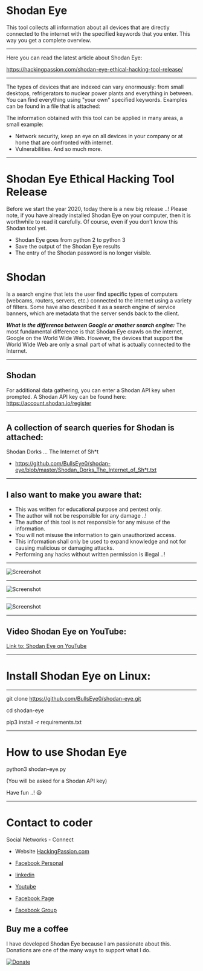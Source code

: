 # Shodan Eye
This tool collects all information about all devices that are directly connected to the internet with the specified keywords that you enter. This way you get a complete overview.
****

Here you can read the latest article about Shodan Eye:

https://hackingpassion.com/shodan-eye-ethical-hacking-tool-release/
****

The types of devices that are indexed can vary enormously: from small desktops, refrigerators to nuclear power plants and everything in between. You can find everything using "your own" specified keywords. Examples can be found in a file that is attached:

The information obtained with this tool can be applied in many areas, a small example:
* Network security, keep an eye on all devices in your company or at home that are confronted with internet.
* Vulnerabilities.
And so much more.
****

# Shodan Eye Ethical Hacking Tool Release
Before we start the year 2020, today there is a new big release ..! 
Please note, if you have already installed Shodan Eye on your computer, then it is worthwhile to read it carefully. Of course, even if you don’t know this Shodan tool yet.

* Shodan Eye goes from python 2 to python 3
* Save the output of the Shodan Eye results
* The entry of the Shodan password is no longer visible.


# Shodan 
Is a search engine that lets the user find specific types of computers (webcams, routers, servers, etc.) connected to the internet using a variety of filters. Some have also described it as a search engine of service banners, which are metadata that the server sends back to the client.


***What is the difference between Google or another search engine:***
The most fundamental difference is that Shodan Eye crawls on the internet, Google on the World Wide Web. However, the devices that support the World Wide Web are only a small part of what is actually connected to the Internet.
****

## Shodan
For additional data gathering, you can enter a Shodan API key when prompted.
A Shodan API key can be found here: https://account.shodan.io/register
****

## A collection of search queries for Shodan is attached:
Shodan Dorks ... The Internet of Sh*t
* https://github.com/BullsEye0/shodan-eye/blob/master/Shodan_Dorks_The_Internet_of_Sh*t.txt
****

## I also want to make you aware that:
* This was written for educational purpose and pentest only.
* The author will not be responsible for any damage ..!
* The author of this tool is not responsible for any misuse of the information.
* You will not misuse the information to gain unauthorized access.
* This information shall only be used to expand knowledge and not for
causing malicious or damaging attacks.
* Performing any hacks without written permission is illegal ..!
****

![Screenshot](img/banner.png)
****
![Screenshot](img/banner2.png)
****
![Screenshot](img/banner3.png)
****
## Video Shodan Eye on YouTube:
[Link to: Shodan Eye on YouTube](https://youtu.be/fOqmlOLiMsQ "Shodan Eye on YouTube")

****

# Install Shodan Eye on Linux:
****
git clone https://github.com/BullsEye0/shodan-eye.git

cd shodan-eye

pip3 install -r requirements.txt
****

# How to use Shodan Eye
python3 shodan-eye.py

(You will be asked for a Shodan API key)

Have fun ..! 😃
****

# Contact to coder
Social Networks - Connect

* Website [HackingPassion.com](https://hackingpassion.com)

* [Facebook Personal](https://www.facebook.com/jolandadekoff)

* [linkedin](https://www.linkedin.com/in/jolandadekoff/)

* [Youtube](https://youtu.be/XCtWM-4ov2U)

* [Facebook Page](https://www.facebook.com/ethical.hack.group)

* [Facebook Group](https://www.facebook.com/groups/ethical.hack.group/)


## Buy me a coffee
I have developed Shodan Eye because I am passionate about this. 
Donations are one of the many ways to support what I do.

[![Donate](https://img.shields.io/badge/Donate-PayPal-green.svg)](https://www.paypal.com/cgi-bin/webscr?cmd=_s-xclick&hosted_button_id=R96YN2PUS8V8W)
